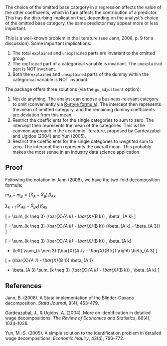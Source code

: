 The choice of the omitted base category in a regression affects the value of the other coefficients, which in turn affects the contribution of a predictor. This has the disturbing implication that, depending on the analyst's choice of the omitted base category, the same predictor may appear more or less important.

This is a well-known problem in the literature (see Jann, 2008, p. 9 for a discussion). Some important implications:

1. The total `explained` and `unexplained` parts are invariant to the omitted group
2. The `explained` part of a categorical variable is invariant. The `unexplained` part is NOT invariant.
3. Both the `explained` and `unexplained` parts of the dummy within the categorical variable is NOT invariant.

The package offers three solutions (via the `gu_adjustment` option):

1. Not do anything. The analyst can choose a business-relevant category to omit (conveniently via [R-style formula](https://matthewwardrop.github.io/formulaic/latest/guides/contrasts/#treatment-aka-dummy)). The intercept then represents the mean of omitted category, and the remaining dummy coefficients are deviation from this mean.
2. Restrict the coefficients for the single categories to sum to zero. The intercept then represents the mean of the categories. This is the common approach in the academic literature, proposed by Gardeazabal and Ugidos (2004) and Yun (2005).
3. Restrict the coefficients for the single categories to *weighted* sum to zero. The intercept then represents the overall mean. This probably makes the most sense in an industry data science application.

## Proof

Following the notation in Jann (2008), we have the two-fold decomposition formula:

$m_A - m_B = (\bar{X}_{A} - \bar{X}_{B}) \, \beta_{A k}$

$\sum_{k \neq 1} (\bar{X}_{A k} - \bar{X}_{B k}) \, \beta_{A k}$

\[
= \sum_{k \neq 3} (\bar{X}_{A k} - \bar{X}_{B k}) \, \beta'_{A k}
\]

\[
= \sum_{k \neq 3} (\bar{X}_{A k} - \bar{X}_{B k}) (\beta_{A k} - \beta_{A 3})
\]

\[
= \sum_{k \neq 3} (\bar{X}_{A k} - \bar{X}_{B k}) \, \beta_{A k}
- \left( \sum_{k \neq 3} (\bar{X}_{A k} - \bar{X}_{B k}) \right) \beta_{A 3}
\]

\[
= (\bar{X}_{A 1} - \bar{X}_{B 1}) \beta_{A 1}
+ \beta_{A 3} \sum_{k \neq 3} (\bar{X}_{A k} - \bar{X}_{B k}) \, \beta_{A k}
\]


## References

Jann, B. (2008). A Stata implementation of the Blinder-Oaxaca decomposition. *Stata Journal*, 8(4), 453-479.

Gardeazabal, J., & Ugidos, A. (2004). More on identification in detailed wage decompositions. *The Review of Economics and Statistics*, 86(4), 1034–1036.

Yun, M.-S. (2005). A simple solution to the identification problem in detailed wage decompositions. *Economic Inquiry*, 43(4), 766–772.
